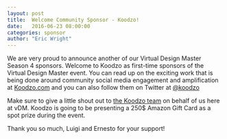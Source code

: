 ```yaml
---
layout: post
title:  Welcome Community Sponsor - Koodzo!
date:   2016-06-23 08:00:00
categories: sponsor
author: "Eric Wright"
---
```

We are very proud to announce another of our Virtual Design Master Season 4 sponsors.  Welcome to Koodzo as first-time sponsors of the Virtual Design Master event.  You can read up on the exciting work that is being done around community social media engagement and amplification at [Koodzo.com][koodzosite] and you can also follow them on Twitter at [@koodzo][koodzotwitter]

Make sure to give a little shout out to [the Koodzo team][koodzotwitter] on behalf of us here at vDM. Koodzo is going to be presenting a 250$ Amazon Gift Card as a spot prize during the event.  

Thank you so much, Luigi and Ernesto for your support!  

[koodzosite]:      	http://koodzo.com
[koodzotwitter]:	http://twitter.com/koodzo